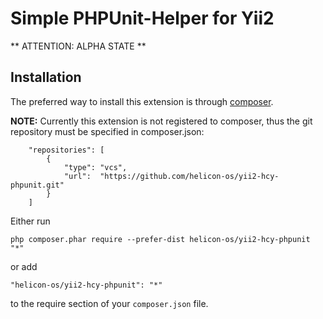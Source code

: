 Simple PHPUnit-Helper for Yii2
==============================

** ATTENTION: ALPHA STATE **



Installation
------------

The preferred way to install this extension is through [composer](http://getcomposer.org/download/).

**NOTE:** Currently this extension is not registered to composer, thus the git repository must be specified
in composer.json:

```
    "repositories": [
        {
            "type": "vcs",
            "url":  "https://github.com/helicon-os/yii2-hcy-phpunit.git"
        }
    ]
```

Either run

```
php composer.phar require --prefer-dist helicon-os/yii2-hcy-phpunit "*"
```

or add

```
"helicon-os/yii2-hcy-phpunit": "*"
```

to the require section of your `composer.json` file.


